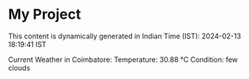 # My Project

This content is dynamically generated in Indian Time (IST): 2024-02-13 18:19:41 IST


Current Weather in Coimbatore:
Temperature: 30.88 °C
Condition: few clouds
